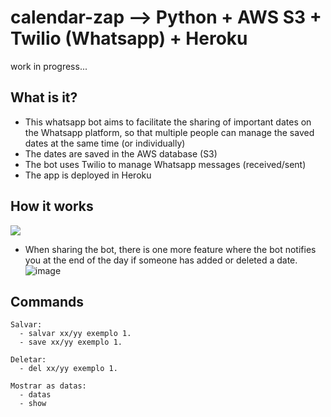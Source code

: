 # calendar-zap --> Python + AWS S3 + Twilio (Whatsapp) + Heroku
work in progress...
## What is it?
- This whatsapp bot aims to facilitate the sharing of important dates on the Whatsapp platform, so that multiple people can manage the saved dates at the same time (or individually)
- The dates are saved in the AWS database (S3)
- The bot uses Twilio to manage Whatsapp messages (received/sent)
- The app is deployed in Heroku

## How it works

![](img/calendarzap.gif)

- When sharing the bot, there is one more feature where the bot notifies you at the end of the day if someone has added or deleted a date.
![image](https://user-images.githubusercontent.com/61205851/132929014-221ab593-9df5-4716-9d49-dee5767479f2.png)

## Commands
```
Salvar:
  - salvar xx/yy exemplo 1.
  - save xx/yy exemplo 1.
  
Deletar:
  - del xx/yy exemplo 1.
  
Mostrar as datas:
  - datas
  - show
  
```

